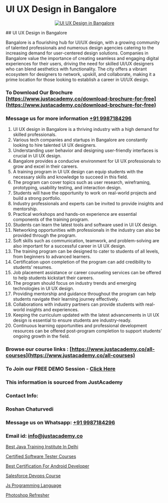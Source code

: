 # UI UX Design in Bangalore

<p align="center">
  <a href="https://justacademy.co/all-courses">
    <img src="https://i.ibb.co/P5KtSQ2/ui-ux.png" alt="UI UX Design in Bangalore">
  </a>
</p>
## UI UX Design in Bangalore

Bangalore is a flourishing hub for UI/UX design, with a growing community of talented professionals and numerous design agencies catering to the increasing demand for user-centered design solutions. Companies in Bangalore value the importance of creating seamless and engaging digital experiences for their users, driving the need for skilled UI/UX designers who can blend aesthetics with functionality. The city offers a vibrant ecosystem for designers to network, upskill, and collaborate, making it a prime location for those looking to establish a career in UI/UX design.
### To Download Our Brochure [https://www.justacademy.co/download-brochure-for-free](https://www.justacademy.co/download-brochure-for-free)
### Message us for more information [+91 9987184296](https://api.whatsapp.com/send?phone=919987184296)
1) UI UX design in Bangalore is a thriving industry with a high demand for skilled professionals.
2) Various tech companies and startups in Bangalore are constantly looking to hire talented UI UX designers.
3) Understanding user behavior and designing user-friendly interfaces is crucial in UI UX design.
4) Bangalore provides a conducive environment for UI UX professionals to grow and excel in their careers.
5) A training program in UI UX design can equip students with the necessary skills and knowledge to succeed in this field.
6) The program can cover topics such as user research, wireframing, prototyping, usability testing, and interaction design.
7) Students will have the opportunity to work on real-world projects and build a strong portfolio.
8) Industry professionals and experts can be invited to provide insights and mentorship.
9) Practical workshops and hands-on experience are essential components of the training program.
10) Students can learn the latest tools and software used in UI UX design.
11) Networking opportunities with professionals in the industry can also be provided through the program.
12) Soft skills such as communication, teamwork, and problem-solving are also important for a successful career in UI UX design.
13) The training program can be designed to cater to students of all levels, from beginners to advanced learners.
14) Certification upon completion of the program can add credibility to students’ resumes.
15) Job placement assistance or career counseling services can be offered to help students kickstart their careers.
16) The program should focus on industry trends and emerging technologies in UI UX design.
17) Providing mentorship and guidance throughout the program can help students navigate their learning journey effectively.
18) Collaborations with industry partners can provide students with real-world insights and experiences.
19) Keeping the curriculum updated with the latest advancements in UI UX design is essential to ensure students are industry-ready.
20) Continuous learning opportunities and professional development resources can be offered post-program completion to support students’ ongoing growth in the field.

### Browse our course links : [https://www.justacademy.co/all-courses](https://www.justacademy.co/all-courses) 
### To Join our FREE DEMO Session - [Click Here](https://www.justacademy.co/register-for-course-demo)


### This information is sourced from JustAcademy
### Contact Info:
### Roshan Chaturvedi
### Message us on Whatsapp: [+91 9987184296](https://api.whatsapp.com/send?phone=919987184296)
### Email id: [info@justacademy.co](mailto:info@justacademy.co)
                
[Best Java Training Institute In Delhi](https://www.linkedin.com/pulse/best-java-training-institute-delhi-justacademy-bay-area-fq78e?trackingId=66CD3U9rV6vv38QCwmKNUQ%3D%3D&lipi=urn%3Ali%3Apage%3Ad_flagship3_company_admin%3BHcd7BaCMQFaWbBih5QcMnA%3D%3D)

[Certified Software Tester Courses](https://www.linkedin.com/pulse/certified-software-tester-courses-justacademy-beangaluru-p3cic?trackingId=s1J03sYbWFzw4FKn3Bmurw%3D%3D&lipi=urn%3Ali%3Apage%3Ad_flagship3_company_admin%3Bx8y7hAo2S%2Fe2HLe3couk6g%3D%3D)

[Best Certification For Android Developer](https://medium.com/@justacademytraining/best-certification-for-android-developer-c710593d0aac)

[Salesforce Devops Course](https://medium.com/@namusn/salesforce-devops-course-a254d40f8731)

[Js Programming Language](https://justacademyin.github.io/Articles/Js-Programming-Language)

[Photoshop Refresher](https://justacademyin.github.io/justacademy/photoshop-refresher)

